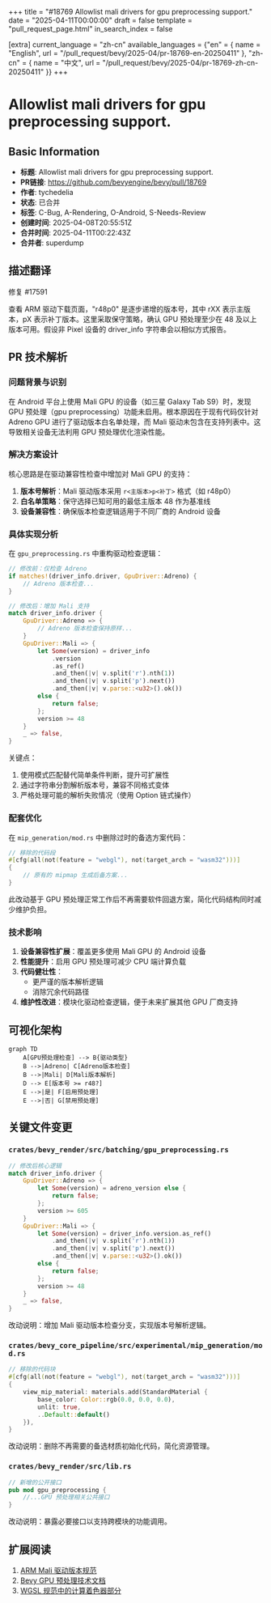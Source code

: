 +++
title = "#18769 Allowlist mali drivers for gpu preprocessing support."
date = "2025-04-11T00:00:00"
draft = false
template = "pull_request_page.html"
in_search_index = false

[extra]
current_language = "zh-cn"
available_languages = {"en" = { name = "English", url = "/pull_request/bevy/2025-04/pr-18769-en-20250411" }, "zh-cn" = { name = "中文", url = "/pull_request/bevy/2025-04/pr-18769-zh-cn-20250411" }}
+++

# Allowlist mali drivers for gpu preprocessing support.

## Basic Information
- **标题**: Allowlist mali drivers for gpu preprocessing support.
- **PR链接**: https://github.com/bevyengine/bevy/pull/18769
- **作者**: tychedelia
- **状态**: 已合并
- **标签**: C-Bug, A-Rendering, O-Android, S-Needs-Review
- **创建时间**: 2025-04-08T20:55:51Z
- **合并时间**: 2025-04-11T00:22:43Z
- **合并者**: superdump

## 描述翻译
修复 #17591

查看 ARM 驱动下载页面，"r48p0" 是逐步递增的版本号，其中 rXX 表示主版本，pX 表示补丁版本。这里采取保守策略，确认 GPU 预处理至少在 48 及以上版本可用。假设非 Pixel 设备的 driver_info 字符串会以相似方式报告。

## PR 技术解析

### 问题背景与识别
在 Android 平台上使用 Mali GPU 的设备（如三星 Galaxy Tab S9）时，发现 GPU 预处理（gpu preprocessing）功能未启用。根本原因在于现有代码仅针对 Adreno GPU 进行了驱动版本白名单处理，而 Mali 驱动未包含在支持列表中。这导致相关设备无法利用 GPU 预处理优化渲染性能。

### 解决方案设计
核心思路是在驱动兼容性检查中增加对 Mali GPU 的支持：
1. **版本号解析**：Mali 驱动版本采用 `r<主版本>p<补丁>` 格式（如 r48p0）
2. **白名单策略**：保守选择已知可用的最低主版本 48 作为基准线
3. **设备兼容性**：确保版本检查逻辑适用于不同厂商的 Android 设备

### 具体实现分析
在 `gpu_preprocessing.rs` 中重构驱动检查逻辑：

```rust
// 修改前：仅检查 Adreno
if matches!(driver_info.driver, GpuDriver::Adreno) {
    // Adreno 版本检查...
}

// 修改后：增加 Mali 支持
match driver_info.driver {
    GpuDriver::Adreno => {
        // Adreno 版本检查保持原样...
    }
    GpuDriver::Mali => {
        let Some(version) = driver_info
            .version
            .as_ref()
            .and_then(|v| v.split('r').nth(1))
            .and_then(|v| v.split('p').next())
            .and_then(|v| v.parse::<u32>().ok())
        else {
            return false;
        };
        version >= 48
    }
    _ => false,
}
```
关键点：
1. 使用模式匹配替代简单条件判断，提升可扩展性
2. 通过字符串分割解析版本号，兼容不同格式变体
3. 严格处理可能的解析失败情况（使用 Option 链式操作）

### 配套优化
在 `mip_generation/mod.rs` 中删除过时的备选方案代码：
```rust
// 移除的代码段
#[cfg(all(not(feature = "webgl"), not(target_arch = "wasm32")))]
{
    // 原有的 mipmap 生成后备方案...
}
```
此改动基于 GPU 预处理正常工作后不再需要软件回退方案，简化代码结构同时减少维护负担。

### 技术影响
1. **设备兼容性扩展**：覆盖更多使用 Mali GPU 的 Android 设备
2. **性能提升**：启用 GPU 预处理可减少 CPU 端计算负载
3. **代码健壮性**：
   - 更严谨的版本解析逻辑
   - 消除冗余代码路径
4. **维护性改进**：模块化驱动检查逻辑，便于未来扩展其他 GPU 厂商支持

## 可视化架构

```mermaid
graph TD
    A[GPU预处理检查] --> B{驱动类型}
    B -->|Adreno| C[Adreno版本检查]
    B -->|Mali| D[Mali版本解析]
    D --> E[版本号 >= r48?]
    E -->|是| F[启用预处理]
    E -->|否| G[禁用预处理]
```

## 关键文件变更

### `crates/bevy_render/src/batching/gpu_preprocessing.rs`
```rust
// 修改后核心逻辑
match driver_info.driver {
    GpuDriver::Adreno => {
        let Some(version) = adreno_version else {
            return false;
        };
        version >= 605
    }
    GpuDriver::Mali => {
        let Some(version) = driver_info.version.as_ref()
            .and_then(|v| v.split('r').nth(1))
            .and_then(|v| v.split('p').next())
            .and_then(|v| v.parse::<u32>().ok())
        else {
            return false;
        };
        version >= 48
    }
    _ => false,
}
```
改动说明：增加 Mali 驱动版本检查分支，实现版本号解析逻辑。

### `crates/bevy_core_pipeline/src/experimental/mip_generation/mod.rs`
```rust
// 移除的代码块
#[cfg(all(not(feature = "webgl"), not(target_arch = "wasm32")))]
{
    view_mip_material: materials.add(StandardMaterial {
        base_color: Color::rgb(0.0, 0.0, 0.0),
        unlit: true,
        ..Default::default()
    }),
}
```
改动说明：删除不再需要的备选材质初始化代码，简化资源管理。

### `crates/bevy_render/src/lib.rs`
```rust
// 新增的公开接口
pub mod gpu_preprocessing {
    //...GPU 预处理相关公共接口
}
```
改动说明：暴露必要接口以支持跨模块的功能调用。

## 扩展阅读
1. [ARM Mali 驱动版本规范](https://developer.arm.com/documentation/101897/0612)
2. [Bevy GPU 预处理技术文档](https://bevyengine.org/learn/book/gpu-preprocessing/)
3. [WGSL 规范中的计算着色器部分](https://www.w3.org/TR/WGSL/#compute-shaders)